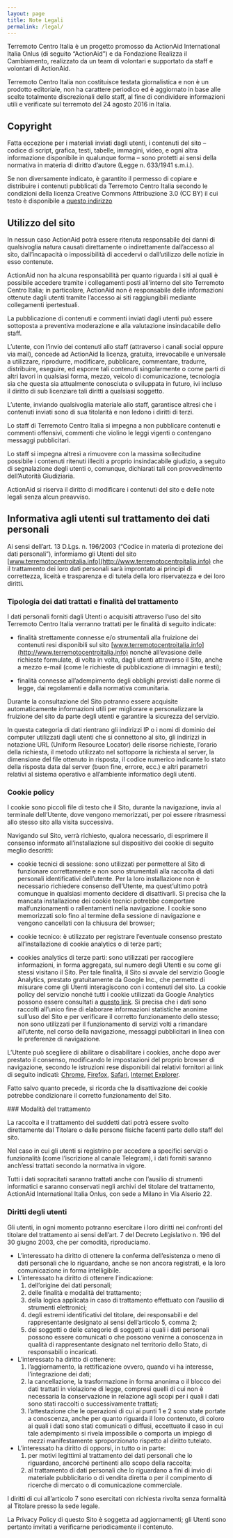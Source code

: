 ```yaml
---
layout: page
title: Note Legali
permalink: /legal/
---
```


Terremoto Centro Italia è un progetto promosso da ActionAid International Italia Onlus (di seguito “ActionAid”) e da Fondazione Realizza il Cambiamento, realizzato da un team di volontari e supportato da staff e volontari di ActionAid. 

Terremoto Centro Italia non costituisce testata giornalistica e non è un prodotto editoriale, non ha carattere periodico ed è aggiornato in base alle scelte totalmente discrezionali dello staff, al fine di condividere informazioni utili e verificate sul terremoto del 24 agosto 2016 in Italia.

## Copyright

Fatta eccezione per i materiali inviati dagli utenti, i contenuti del sito – codice di script, grafica, testi, tabelle, immagini, video, e ogni altra informazione disponibile in qualunque forma – sono protetti ai sensi della normativa in materia di diritto d’autore (Legge n. 633/1941 s.m.i.).

Se non diversamente indicato, è garantito il permesso di copiare e distribuire i contenuti pubblicati da Terremoto Centro Italia secondo le condizioni della licenza Creative Commons Attribuzione 3.0 (CC BY) il cui testo è disponibile a [questo indirizzo](https://creativecommons.org/licenses/by/3.0/it/)

## Utilizzo del sito

In nessun caso ActionAid potrà essere ritenuta responsabile dei danni di qualsivoglia natura causati direttamente o indirettamente dall’accesso al sito, dall’incapacità o impossibilità di accedervi o dall’utilizzo delle notizie in esso contenute.

ActionAid non ha alcuna responsabilità per quanto riguarda i siti ai quali è possibile accedere tramite i collegamenti posti all’interno del sito Terremoto Centro Italia; in particolare, ActionAid non è responsabile delle informazioni ottenute dagli utenti tramite l’accesso ai siti raggiungibili mediante collegamenti ipertestuali.

La pubblicazione di contenuti e commenti inviati dagli utenti può essere sottoposta a preventiva moderazione e alla valutazione insindacabile dello staff.

L’utente, con l’invio dei contenuti allo staff (attraverso i canali social oppure via mail), concede ad ActionAid la licenza, gratuita, irrevocabile e universale a utilizzare, riprodurre, modificare, pubblicare, commentare, tradurre, distribuire, eseguire, ed esporre tali contenuti singolarmente o come parti di altri lavori in qualsiasi forma, mezzo, veicolo di comunicazione, tecnologia sia che questa sia attualmente conosciuta o sviluppata in futuro, ivi incluso il diritto di sub licenziare tali diritti a qualsiasi soggetto.

L’utente, inviando qualsivoglia materiale allo staff, garantisce altresì che i contenuti inviati sono di sua titolarità e non ledono i diritti di terzi.

Lo staff di Terremoto Centro Italia si impegna a non pubblicare contenuti e commenti offensivi, commenti che violino le leggi vigenti o contengano messaggi pubblicitari.

Lo staff si impegna altresì a rimuovere con la massima sollecitudine possibile i contenuti ritenuti illeciti a proprio insindacabile giudizio, a seguito di segnalazione degli utenti o, comunque, dichiarati tali con provvedimento dell’Autorità Giudiziaria.

ActionAid si riserva il diritto di modificare i contenuti del sito e delle note legali senza alcun preavviso.

## Informativa agli utenti sul trattamento dei dati personali

Ai sensi dell’art. 13 D.Lgs. n. 196/2003 (“Codice in materia di protezione dei dati personali”), informiamo gli Utenti del sito [www.terremotocentroitalia.info](http://www.terremotocentroitalia.info) che il trattamento dei loro dati personali sarà improntato ai principi di correttezza, liceità e trasparenza e di tutela della loro riservatezza e dei loro diritti.

### Tipologia dei dati trattati e finalità del trattamento

I dati personali forniti dagli Utenti o acquisiti attraverso l’uso del sito Terremoto Centro Italia verranno trattati per le finalità di seguito indicate:

- finalità strettamente connesse e/o strumentali alla fruizione dei contenuti resi disponibili sul sito [www.terremotocentroitalia.info](http://www.terremotocentroitalia.info) nonché all’evasione delle richieste formulate, di volta in volta, dagli utenti attraverso il Sito, anche a mezzo e-mail (come le richieste di pubblicazione di immagini e testi);

- finalità connesse all’adempimento degli obblighi previsti dalle norme di legge, dai regolamenti e dalla normativa comunitaria.

Durante la consultazione del Sito potranno essere acquisite automaticamente informazioni utili per migliorare e personalizzare la fruizione del sito da parte degli utenti e garantire la sicurezza del servizio.

In questa categoria di dati rientrano gli indirizzi IP o i nomi di dominio dei computer utilizzati dagli utenti che si connettono al sito, gli indirizzi in notazione URL (Uniform Resource Locator) delle risorse richieste, l’orario della richiesta, il metodo utilizzato nel sottoporre la richiesta al server, la dimensione del file ottenuto in risposta, il codice numerico indicante lo stato della risposta data dal server (buon fine, errore, ecc.) e altri parametri relativi al sistema operativo e all’ambiente informatico degli utenti.

### Cookie policy

I cookie sono piccoli file di testo che il Sito, durante la navigazione, invia al terminale dell’Utente, dove vengono memorizzati, per poi essere ritrasmessi allo stesso sito alla visita successiva.

Navigando sul Sito, verrà richiesto, qualora necessario, di esprimere il consenso informato all’installazione sul dispositivo dei cookie di seguito meglio descritti:

- cookie tecnici di sessione: sono utilizzati per permettere al Sito di funzionare correttamente e non sono strumentali alla raccolta di dati personali identificativi dell’utente. Per la loro installazione non è necessario richiedere consenso dell’Utente, ma quest’ultimo potrà comunque in qualsiasi momento decidere di disattivarli. Si precisa che la mancata installazione dei cookie tecnici potrebbe comportare malfunzionamenti o rallentamenti nella navigazione. I cookie sono memorizzati solo fino al termine della sessione di navigazione e vengono cancellati con la chiusura del browser;

- cookie tecnico: è utilizzato per registrare l’eventuale consenso prestato all’installazione di cookie analytics o di terze parti;

- cookies analytics di terze parti: sono utilizzati per raccogliere informazioni, in forma aggregata, sul numero degli Utenti e su come gli stessi visitano il Sito. Per tale finalità, il Sito si avvale del servizio Google Analytics, prestato gratuitamente da Google Inc., che permette di misurare come gli Utenti interagiscono con i contenuti del sito. La cookie policy del servizio nonché tutti i cookie utilizzati da Google Analytics possono essere consultati a [questo link](https://support.google.com/analytics/answer/6004245?hl=it). Si precisa che i dati sono raccolti all’unico fine di elaborare informazioni statistiche anonime sull’uso del Sito e per verificare il corretto funzionamento dello stesso; non sono utilizzati per il funzionamento di servizi volti a rimandare all’utente, nel corso della navigazione, messaggi pubblicitari in linea con le preferenze di navigazione.

L’Utente può scegliere di abilitare o disabilitare i cookies, anche dopo aver prestato il consenso, modificando le impostazioni del proprio browser di navigazione, secondo le istruzioni rese disponibili dai relativi fornitori ai link di seguito indicati: [Chrome](https://support.google.com/accounts/answer/61416?hl=it), [Firefox](https://support.mozilla.org/it/kb/Attivare%20e%20disattivare%20i%20cookie), [Safari](https://support.apple.com/kb/PH17191?viewlocale=it_IT), [Internet Explorer](https://support.microsoft.com/it-it/help/17442/windows-internet-explorer-delete-manage-cookies).

Fatto salvo quanto precede, si ricorda che la disattivazione dei cookie potrebbe condizionare il corretto funzionamento del Sito.

### Modalità del trattamento

La raccolta e il trattamento dei suddetti dati potrà essere svolto direttamente dal Titolare o dalle persone fisiche facenti parte dello staff del sito.

Nel caso in cui gli utenti si registrino per accedere a specifici servizi o funzionalità (come l’iscrizione al canale Telegram), i dati forniti saranno anch’essi trattati secondo la normativa in vigore.

Tutti i dati sopracitati saranno trattati anche con l’ausilio di strumenti informatici e saranno conservati negli archivi del titolare del trattamento, ActionAid International Italia Onlus, con sede a Milano in Via Alserio 22.
 
### Diritti degli utenti

Gli utenti, in ogni momento potranno esercitare i loro diritti nei confronti del titolare del trattamento ai sensi dell’art. 7 del Decreto Legislativo n. 196 del 30 giugno 2003, che per comodità, riproduciamo.

- L’interessato ha diritto di ottenere la conferma dell’esistenza o meno di dati personali che lo riguardano, anche se non ancora registrati, e la loro comunicazione in forma intelligibile.
- L’interessato ha diritto di ottenere l’indicazione:
    1. dell’origine dei dati personali;
    2. delle finalità e modalità del trattamento;
    3. della logica applicata in caso di trattamento effettuato con l’ausilio di strumenti elettronici;
    4. degli estremi identificativi del titolare, dei responsabili e del rappresentante designato ai sensi dell’articolo 5, comma 2;
    5. dei soggetti o delle categorie di soggetti ai quali i dati personali possono essere comunicati o che possono venirne a conoscenza in qualità di rappresentante designato nel territorio dello Stato, di responsabili o incaricati.
- L’interessato ha diritto di ottenere:
    1. l’aggiornamento, la rettificazione ovvero, quando vi ha interesse, l’integrazione dei dati;
    2. la cancellazione, la trasformazione in forma anonima o il blocco dei dati trattati in violazione di legge, compresi quelli di cui non è necessaria la conservazione in relazione agli scopi per i quali i dati sono stati raccolti o successivamente trattati;
    3. l’attestazione che le operazioni di cui ai punti 1 e 2 sono state portate a conoscenza, anche per quanto riguarda il loro contenuto, di coloro ai quali i dati sono stati comunicati o diffusi, eccettuato il caso in cui tale adempimento si rivela impossibile o comporta un impiego di mezzi manifestamente sproporzionato rispetto al diritto tutelato.
- L’interessato ha diritto di opporsi, in tutto o in parte:
    1. per motivi legittimi al trattamento dei dati personali che lo riguardano, ancorché pertinenti allo scopo della raccolta;
    2. al trattamento di dati personali che lo riguardano a fini di invio di materiale pubblicitario o di vendita diretta o per il compimento di ricerche di mercato o di comunicazione commerciale.

I diritti di cui all’articolo 7 sono esercitati con richiesta rivolta senza formalità al Titolare presso la sede legale.

La Privacy Policy di questo Sito è soggetta ad aggiornamenti; gli Utenti sono pertanto invitati a verificarne periodicamente il contenuto.
